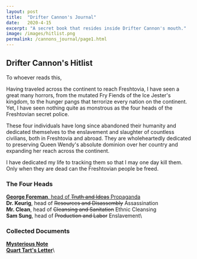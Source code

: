 ```yaml
---
layout: post
title:  "Drifter Cannon's Journal"
date:   2020-4-15
excerpt: "A secret book that resides inside Drifter Cannon's mouth."
image: /images/hitlist.png
permalink: /cannons_journal/page1.html
---
```


## Drifter Cannon's Hitlist

To whoever reads this,

Having traveled across the continent to reach Freshtovia, I have seen a great many horrors, from the mutated Fry Fiends of the Ice Jester's kingdom, to the hunger pangs that terrorize every nation on the continent. Yet, I have seen nothing quite as monstrous as the four heads of the Freshtovian secret police.

These four individuals have long since abandoned their humanity and dedicated themselves to the enslavement and slaughter of countless civilians, both in Freshtovia and abroad. They are wholeheartedly dedicated to preserving Queen Wendy's absolute dominion over her country and expanding her reach across the continent.

I have dedicated my life to tracking them so that I may one day kill them. Only when they are dead can the Freshtovian people be freed.

### The Four Heads

[**George Foreman**, head of ~~Truth and Ideas~~ Propaganda](/cannons_journal/page2.html)\
**Dr. Keurig**, head of ~~Resources and Disassembly~~ Assassination\
**Mr. Clean**, head of ~~Cleansing and Sanitation~~ Ethnic Cleansing\
**Sam Sung**, head of ~~Production and Labor~~ Enslavement\

### Collected Documents

[**Mysterious Note**](/cannons_journal/doc1.html)\
[**Quart Tart's Letter**](/cannons_journal/doc2.html)\
